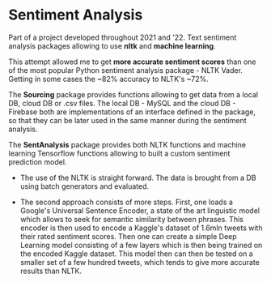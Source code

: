 # Sentiment Analysis
Part of a project developed throughout 2021 and '22. Text sentiment analysis packages allowing to use **nltk** 
and **machine learning**.

This attempt allowed me to get **more accurate sentiment scores** than one of the most popular Python sentiment analysis
package - NLTK Vader. Getting in some cases the ~82% accuracy to NLTK's ~72%.


The **Sourcing** package provides functions allowing to get data from a local DB, cloud DB or .csv files.
The local DB - MySQL and the cloud DB - Firebase both are implementations of an interface defined in the package,
so that they can be later used in the same manner during the sentiment analysis.

The **SentAnalysis** package provides both NLTK functions and machine learning Tensorflow functions allowing
to built a custom sentiment prediction model.
 - The use of the NLTK is straight forward. The data is brought from a DB using batch generators and evaluated.

 - The second approach consists of more steps. First, one loads a Google's Universal Sentence Encoder, a state of the art
linguistic model which allows to seek for semantic similarity between phrases. This encoder is then used to encode
a Kaggle's dataset of 1.6mln tweets with their rated sentiment scores. Then one can create a simple Deep Learning model
consisting of a few layers which is then being trained on the encoded Kaggle dataset. This model then can then be tested
on a smaller set of a few hundred tweets, which tends to give more accurate results than NLTK.


